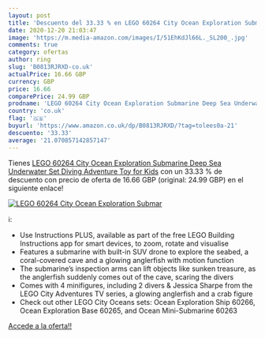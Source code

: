 ```yaml
---
layout: post
title: 'Descuento del 33.33 % en LEGO 60264 City Ocean Exploration Submar'
date: 2020-12-20 21:03:47
image: 'https://m.media-amazon.com/images/I/51EhKdJl66L._SL200_.jpg'
comments: true
category: ofertas
author: ring
slug: 'B0813RJRXD-co.uk'
actualPrice: 16.66 GBP
currency: GBP
price: 16.66
comparePrice: 24.99 GBP
prodname: 'LEGO 60264 City Ocean Exploration Submarine Deep Sea Underwater Set  Diving Adventure Toy for Kids'
country: 'co.uk'
flag: '🇬🇧'
buyurl: 'https://www.amazon.co.uk/dp/B0813RJRXD/?tag=tolees0a-21'
descuento: '33.33'
average: '21.070857142857147'
---
```


Tienes [LEGO 60264 City Ocean Exploration Submarine Deep Sea Underwater Set  Diving Adventure Toy for Kids](https://www.amazon.co.uk/dp/B0813RJRXD/?tag=tolees0a-21) con un 33.33 % de descuento con precio de oferta de 16.66 GBP (original: 24.99 GBP) en el siguiente enlace!

[![LEGO 60264 City Ocean Exploration Submar](https://m.media-amazon.com/images/I/51EhKdJl66L._SL200_.jpg)](https://www.amazon.co.uk/dp/B0813RJRXD/?tag=tolees0a-21)

ℹ️:

- Use Instructions PLUS, available as part of the free LEGO Building Instructions app for smart devices, to zoom, rotate and visualise
- Features a submarine with built-in SUV drone to explore the seabed, a coral-covered cave and a glowing anglerfish with motion function
- The submarine’s inspection arms can lift objects like sunken treasure, as the anglerfish suddenly comes out of the cave, scaring the divers
- Comes with 4 minifigures, including 2 divers & Jessica Sharpe from the LEGO City Adventures TV series, a glowing anglerfish and a crab figure
- Check out other LEGO City Oceans sets: Ocean Exploration Ship 60266, Ocean Exploration Base 60265, and Ocean Mini-Submarine 60263

[Accede a la oferta!!](https://www.amazon.co.uk/dp/B0813RJRXD/?tag=tolees0a-21)

